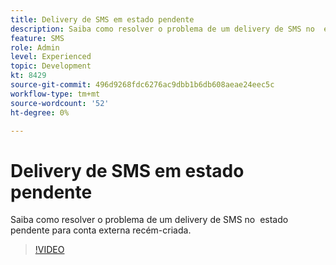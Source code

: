 ```yaml
---
title: Delivery de SMS em estado pendente
description: Saiba como resolver o problema de um delivery de SMS no  estado pendente para conta externa recém-criada.
feature: SMS
role: Admin
level: Experienced
topic: Development
kt: 8429
source-git-commit: 496d9268fdc6276ac9dbb1b6db608aeae24eec5c
workflow-type: tm+mt
source-wordcount: '52'
ht-degree: 0%

---
```



# Delivery de SMS em estado pendente

Saiba como resolver o problema de um delivery de SMS no  estado pendente para conta externa recém-criada.

>[!VIDEO](https://video.tv.adobe.com/v/335986?quality=12)
